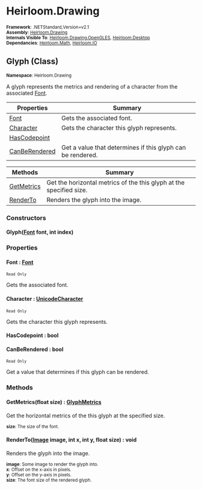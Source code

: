 # Heirloom.Drawing

<small>**Framework**: .NETStandard,Version=v2.1</small>  
<small>**Assembly**: [Heirloom.Drawing](../heirloom.drawing/heirloom.drawing.md)</small>  
<small>**Internals Visible To**: [Heirloom.Drawing.OpenGLES](../Heirloom.Drawing.OpenGLES/Heirloom.Drawing.OpenGLES.md), [Heirloom.Desktop](../Heirloom.Desktop/Heirloom.Desktop.md)</small>  
<small>**Dependancies**: [Heirloom.Math](../Heirloom.Math/Heirloom.Math.md), [Heirloom.IO](../Heirloom.IO/Heirloom.IO.md)</small>  

## Glyph (Class)
<small>**Namespace**: Heirloom.Drawing</sub></small>  

A glyph represents the metrics and rendering of a character from the associated [Font](heirloom.drawing.font.md).

| Properties | Summary |
|------------|---------|
| [Font](#FON9AF9D8E3) | Gets the associated font. |
| [Character](#CHA601A43FD) | Gets the character this glyph represents. |
| [HasCodepoint](#HAS859D7D5B) |  |
| [CanBeRendered](#CAN2821D71C) | Get a value that determines if this glyph can be rendered. |

| Methods | Summary |
|---------|---------|
| [GetMetrics](#GETDA27C09C) | Get the horizontal metrics of the this glyph at the specified size. |
| [RenderTo](#RENF7D1BB4C) | Renders the glyph into the image. |

### Constructors

#### Glyph([Font](heirloom.drawing.font.md) font, int index)

### Properties

#### <a name="FON9AF9D8E3"></a>Font : [Font](heirloom.drawing.font.md)

<small>`Read Only`</small>

Gets the associated font.

#### <a name="CHA601A43FD"></a>Character : [UnicodeCharacter](heirloom.drawing.unicodecharacter.md)

<small>`Read Only`</small>

Gets the character this glyph represents.

#### <a name="HAS859D7D5B"></a>HasCodepoint : bool


#### <a name="CAN2821D71C"></a>CanBeRendered : bool

<small>`Read Only`</small>

Get a value that determines if this glyph can be rendered.

### Methods

#### <a name="GETDA27C09C"></a>GetMetrics(float size) : [GlyphMetrics](heirloom.drawing.glyphmetrics.md)


Get the horizontal metrics of the this glyph at the specified size.

<small>**size**: <param name="size">The size of the font.</param>  
</small>

#### <a name="RENF7D1BB4C"></a>RenderTo([Image](heirloom.drawing.image.md) image, int x, int y, float size) : void


Renders the glyph into the image.

<small>**image**: <param name="image">Some image to render the glyph into.</param>  
</small>
<small>**x**: <param name="x">Offset on the x-axis in pixels.</param>  
</small>
<small>**y**: <param name="y">Offset on the y-axis in pixels.</param>  
</small>
<small>**size**: <param name="size">The font size of the rendered glyph.</param>  
</small>

